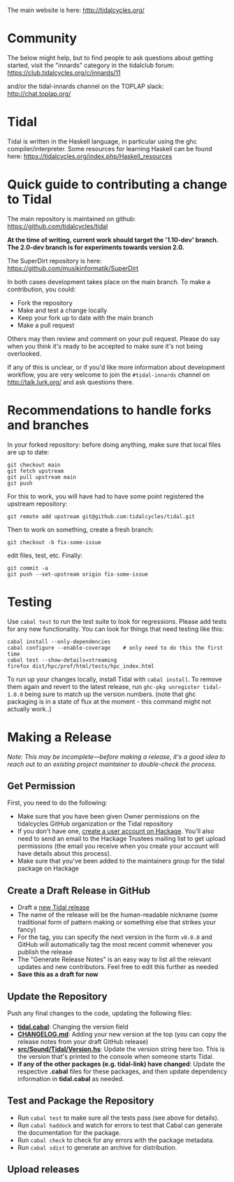 The main website is here: http://tidalcycles.org/

# Community

The below might help, but to find people to ask questions about
getting started, visit the "innards" category in the tidalclub forum:
  https://club.tidalcycles.org/c/innards/11

and/or the tidal-innards channel on the TOPLAP slack:
  http://chat.toplap.org/

# Tidal

Tidal is written in the Haskell language, in particular using the ghc
compiler/interpreter. Some resources for learning Haskell can be found here: 
  https://tidalcycles.org/index.php/Haskell_resources

# Quick guide to contributing a change to Tidal

The main repository is maintained on github:
  https://github.com/tidalcycles/tidal

**At the time of writing, current work should target the '1.10-dev' branch. The 2.0-dev branch is for experiments towards version 2.0.**

The SuperDirt repository is here:
  https://github.com/musikinformatik/SuperDirt

In both cases development takes place on the main branch. To make a
contribution, you could:

* Fork the repository
* Make and test a change locally
* Keep your fork up to date with the main branch
* Make a pull request

Others may then review and comment on your pull request. Please do say
when you think it's ready to be accepted to make sure it's not being
overlooked.

If any of this is unclear, or if you'd like more information about
development workflow, you are very welcome to join the
`#tidal-innards` channel on http://talk.lurk.org/ and ask questions
there.

# Recommendations to handle forks and branches

In your forked repository: before doing anything,
make sure that local files are up to date:
```
git checkout main
git fetch upstream
git pull upstream main
git push
```

For this to work, you will have had to have some point registered the upstream repository:
```
git remote add upstream git@github.com:tidalcycles/tidal.git
```

Then to work on something, create a fresh branch:
```
git checkout -b fix-some-issue
```
edit files, test, etc. Finally:
```
git commit -a
git push --set-upstream origin fix-some-issue
```

# Testing

Use `cabal test` to run the test suite to look for regressions. Please
add tests for any new functionality. You can look for things that need
testing like this:

```
cabal install --only-dependencies
cabal configure --enable-coverage    # only need to do this the first time
cabal test --show-details=streaming
firefox dist/hpc/prof/html/tests/hpc_index.html
```

To run up your changes locally, install Tidal with `cabal install`. To remove them again and revert to the latest release, run `ghc-pkg unregister tidal-1.0.0` being sure to match up the version numbers. (note that ghc packaging is in a state of flux at the moment - this command might not actually work..)

# Making a Release

*Note: This may be incomplete&mdash;before making a release, it's a good idea to reach out to an existing project maintainer to double-check the process.*

## Get Permission
First, you need to do the following:

* Make sure that you have been given Owner permissions on the tidalcycles GitHub organization or the Tidal repository
* If you don't have one, [create a user account on Hackage](https://hackage.haskell.org/users/register-request). You'll also need to send an email to the Hackage Trustees mailing list to get upload permissions (the email you receive when you create your account will have details about this process).
* Make sure that you've been added to the maintainers group for the tidal package on Hackage

## Create a Draft Release in GitHub

* Draft a [new Tidal release](https://github.com/tidalcycles/Tidal/releases)
* The name of the release will be the human-readable nickname (some traditional form of pattern making or something else that strikes your fancy)
* For the tag, you can specify the next version in the form `v0.0.0` and GitHub will automatically tag the most recent commit whenever you publish the release
* The "Generate Release Notes" is an easy way to list all the relevant updates and new contributors. Feel free to edit this further as needed
* **Save this as a draft for now**

## Update the Repository

Push any final changes to the code, updating the following files:
* **[tidal.cabal](https://github.com/tidalcycles/Tidal/blob/1.10-dev/tidal.cabal)**: Changing the version field
* **[CHANGELOG.md](https://github.com/tidalcycles/Tidal/blob/1.10-dev/CHANGELOG.md)**: Adding your new version at the top (you can copy the release notes from your draft GitHub release)
* **[src/Sound/Tidal/Version.hs](https://github.com/tidalcycles/Tidal/blob/1.10-dev/src/Sound/Tidal/Version.hs)**: Update the version string here too. This is the version that's printed to the console when someone starts Tidal.
* **If any of the other packages (e.g. tidal-link) have changed**: Update the respective **.cabal** files for these packages, and then update dependency information in **tidal.cabal** as needed.

## Test and Package the Repository

* Run `cabal test` to make sure all the tests pass (see above for details).
* Run `cabal haddock` and watch for errors to test that Cabal can generate the documentation for the package.
* Run `cabal check` to check for any errors with the package metadata.
* Run `cabal sdist` to generate an archive for distribution.

## Upload releases